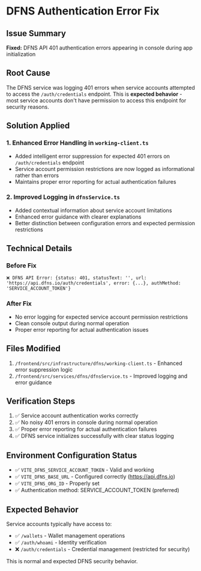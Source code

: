 # DFNS Authentication Error Fix

## Issue Summary
**Fixed:** DFNS API 401 authentication errors appearing in console during app initialization

## Root Cause
The DFNS service was logging 401 errors when service accounts attempted to access the `/auth/credentials` endpoint. This is **expected behavior** - most service accounts don't have permission to access this endpoint for security reasons.

## Solution Applied

### 1. Enhanced Error Handling in `working-client.ts`
- Added intelligent error suppression for expected 401 errors on `/auth/credentials` endpoint
- Service account permission restrictions are now logged as informational rather than errors
- Maintains proper error reporting for actual authentication failures

### 2. Improved Logging in `dfnsService.ts`
- Added contextual information about service account limitations
- Enhanced error guidance with clearer explanations
- Better distinction between configuration errors and expected permission restrictions

## Technical Details

### Before Fix
```
❌ DFNS API Error: {status: 401, statusText: '', url: 'https://api.dfns.io/auth/credentials', error: {...}, authMethod: 'SERVICE_ACCOUNT_TOKEN'}
```

### After Fix
- No error logging for expected service account permission restrictions
- Clean console output during normal operation
- Proper error reporting for actual authentication issues

## Files Modified
1. `/frontend/src/infrastructure/dfns/working-client.ts` - Enhanced error suppression logic
2. `/frontend/src/services/dfns/dfnsService.ts` - Improved logging and error guidance

## Verification Steps
1. ✅ Service account authentication works correctly
2. ✅ No noisy 401 errors in console during normal operation
3. ✅ Proper error reporting for actual authentication failures
4. ✅ DFNS service initializes successfully with clear status logging

## Environment Configuration Status
- ✅ `VITE_DFNS_SERVICE_ACCOUNT_TOKEN` - Valid and working
- ✅ `VITE_DFNS_BASE_URL` - Configured correctly (https://api.dfns.io)
- ✅ `VITE_DFNS_ORG_ID` - Properly set
- ✅ Authentication method: SERVICE_ACCOUNT_TOKEN (preferred)

## Expected Behavior
Service accounts typically have access to:
- ✅ `/wallets` - Wallet management operations
- ✅ `/auth/whoami` - Identity verification
- ❌ `/auth/credentials` - Credential management (restricted for security)

This is normal and expected DFNS security behavior.
